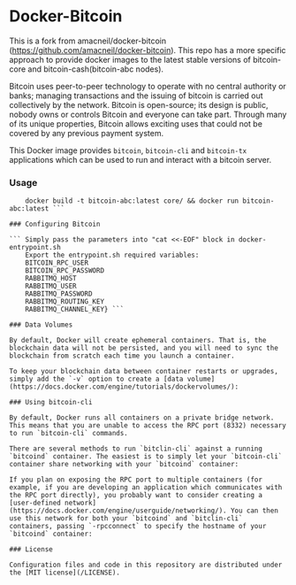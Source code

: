 # Docker-Bitcoin

This is a fork from amacneil/docker-bitcoin (https://github.com/amacneil/docker-bitcoin).
This repo has a more specific approach to provide docker images to the latest stable versions of
bitcoin-core and bitcoin-cash(bitcoin-abc nodes).

Bitcoin uses peer-to-peer technology to operate with no central authority or banks; managing transactions and the issuing of bitcoin is carried out collectively by the network. Bitcoin is open-source; its design is public, nobody owns or controls Bitcoin and everyone can take part. Through many of its unique properties, Bitcoin allows exciting uses that could not be covered by any previous payment system.

This Docker image provides `bitcoin`, `bitcoin-cli` and `bitcoin-tx` applications which can be used to run and interact with a bitcoin server.


### Usage

``` docker build -t bitcoind:latest core/ && docker run bitcoind:latest 
    docker build -t bitcoin-abc:latest core/ && docker run bitcoin-abc:latest ```    

### Configuring Bitcoin

``` Simply pass the parameters into "cat <<-EOF" block in docker-entrypoint.sh 
    Export the entrypoint.sh required variables:
    BITCOIN_RPC_USER
    BITCOIN_RPC_PASSWORD
    RABBITMQ_HOST
    RABBITMQ_USER
    RABBITMQ_PASSWORD
    RABBITMQ_ROUTING_KEY
    RABBITMQ_CHANNEL_KEY} ```

### Data Volumes

By default, Docker will create ephemeral containers. That is, the blockchain data will not be persisted, and you will need to sync the blockchain from scratch each time you launch a container.

To keep your blockchain data between container restarts or upgrades, simply add the `-v` option to create a [data volume](https://docs.docker.com/engine/tutorials/dockervolumes/):

### Using bitcoin-cli

By default, Docker runs all containers on a private bridge network. This means that you are unable to access the RPC port (8332) necessary to run `bitcoin-cli` commands.

There are several methods to run `bitclin-cli` against a running `bitcoind` container. The easiest is to simply let your `bitcoin-cli` container share networking with your `bitcoind` container:

If you plan on exposing the RPC port to multiple containers (for example, if you are developing an application which communicates with the RPC port directly), you probably want to consider creating a [user-defined network](https://docs.docker.com/engine/userguide/networking/). You can then use this network for both your `bitcoind` and `bitclin-cli` containers, passing `-rpcconnect` to specify the hostname of your `bitcoind` container:

### License

Configuration files and code in this repository are distributed under the [MIT license](/LICENSE).


